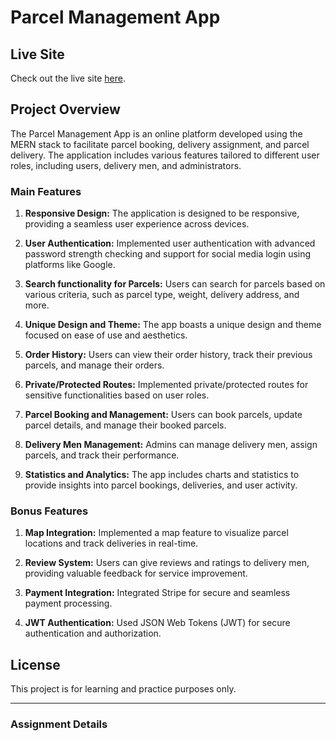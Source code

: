 # Parcel Management App

## Live Site

Check out the live site [here](https://parcel30.netlify.app/).

## Project Overview

The Parcel Management App is an online platform developed using the MERN stack to facilitate parcel booking, delivery assignment, and parcel delivery. The application includes various features tailored to different user roles, including users, delivery men, and administrators.

### Main Features

1. **Responsive Design:** The application is designed to be responsive, providing a seamless user experience across devices.

2. **User Authentication:** Implemented user authentication with advanced password strength checking and support for social media login using platforms like Google.

3. **Search functionality for Parcels:** Users can search for parcels based on various criteria, such as parcel type, weight, delivery address, and more.

4. **Unique Design and Theme:** The app boasts a unique design and theme focused on ease of use and aesthetics.

5. **Order History:** Users can view their order history, track their previous parcels, and manage their orders.

6. **Private/Protected Routes:** Implemented private/protected routes for sensitive functionalities based on user roles.

7. **Parcel Booking and Management:** Users can book parcels, update parcel details, and manage their booked parcels.

8. **Delivery Men Management:** Admins can manage delivery men, assign parcels, and track their performance.

9. **Statistics and Analytics:** The app includes charts and statistics to provide insights into parcel bookings, deliveries, and user activity.

### Bonus Features

1. **Map Integration:** Implemented a map feature to visualize parcel locations and track deliveries in real-time.

2. **Review System:** Users can give reviews and ratings to delivery men, providing valuable feedback for service improvement.

3. **Payment Integration:** Integrated Stripe for secure and seamless payment processing.

4. **JWT Authentication:** Used JSON Web Tokens (JWT) for secure authentication and authorization.

## License

This project is for learning and practice purposes only.

---

### Assignment Details
